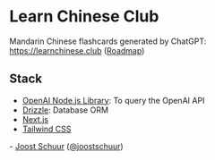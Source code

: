 # Learn Chinese Club

Mandarin Chinese flashcards generated by ChatGPT: https://learnchinese.club ([Roadmap](https://github.com/users/jschuur/projects/5))

## Stack

- [OpenAI Node.js Library](https://github.com/openai/openai-node): To query the OpenAI API
- [Drizzle](https://drizzle.team/): Database ORM
- [Next.js](https://nextjs.org)
- [Tailwind CSS](https://tailwindcss.com)

\- [Joost Schuur](https://joostschuur.com) ([@joostschuur](https://twitter.com/joostschuur))
